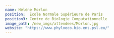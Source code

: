 ```yaml
---
name: Hélène Morlon
position:  École Normale Supérieure de Paris
position3: Centre de Biologie Computationnelle
image_path: /new_imgs/attendees/Morlon.jpg
website: "https://www.phyloeco.bio.ens.psl.eu/"
---
```


